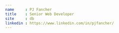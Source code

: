 ```yaml
---
name     : PJ Fancher
title    : Senior Web Developer
site     : db
linkedin : https://www.linkedin.com/in/pjfancher/
---
```

